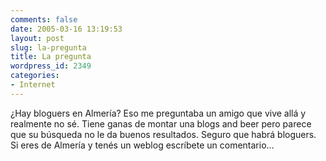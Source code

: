 ```yaml
---
comments: false
date: 2005-03-16 13:19:53
layout: post
slug: la-pregunta
title: La pregunta
wordpress_id: 2349
categories:
- Internet
---
```


¿Hay bloguers en Almería? Eso me preguntaba un amigo que vive allá y realmente no sé. Tiene ganas de montar una blogs and beer pero parece que su búsqueda no le da buenos resultados. Seguro que habrá bloguers. Si eres de Almería y tenés un weblog escríbete un comentario…




 
